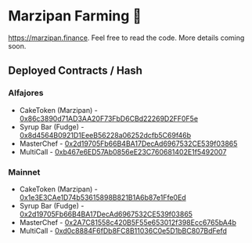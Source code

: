 # Marzipan Farming 🍰

https://marzipan.finance. Feel free to read the code. More details coming soon.

## Deployed Contracts / Hash

### Alfajores

- CakeToken (Marzipan) - [0x86c3890d71AD3AA20F73FbD6CBd22269D2FF0F5e](https://alfajores-blockscout.celo-testnet.org/address/0x86c3890d71AD3AA20F73FbD6CBd22269D2FF0F5e)
- Syrup Bar (Fudge) - [0x8d4564B0921D1EeeB56228a06252dcfb5C69f46b](https://alfajores-blockscout.celo-testnet.org/address/0x8d4564B0921D1EeeB56228a06252dcfb5C69f46b)
- MasterChef - [0x2d19705Fb66B4BA17DecAd6967532CE539f03865](https://alfajores-blockscout.celo-testnet.org/address/0x2d19705Fb66B4BA17DecAd6967532CE539f03865)
- MultiCall - [0xb467e6ED57Ab0856eE23C760681402E1f5492007](https://alfajores-blockscout.celo-testnet.org/address/0xb467e6ED57Ab0856eE23C760681402E1f5492007)

### Mainnet

- CakeToken (Marzipan) - [0x1e3E3CAe1D74b53615898B821B1A6b87e1Ffe0Ed](https://explorer.celo.org/address/0x1e3E3CAe1D74b53615898B821B1A6b87e1Ffe0Ed)
- Syrup Bar (Fudge) - [0x2d19705Fb66B4BA17DecAd6967532CE539f03865](https://explorer.celo.org/address/0x2d19705Fb66B4BA17DecAd6967532CE539f03865)
- MasterChef - [0x2A7C81558c420B5F55e653012f398Ecc6765bA4b](https://explorer.celo.org/address/0x2A7C81558c420B5F55e653012f398Ecc6765bA4b)
- MultiCall - [0xd0c8884F6fDb8FC8B11036C0e5D1bBC807BdFefd](https://explorer.celo.org/address/0xd0c8884F6fDb8FC8B11036C0e5D1bBC807BdFefd)
